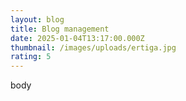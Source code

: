 ```yaml
---
layout: blog
title: Blog management
date: 2025-01-04T13:17:00.000Z
thumbnail: /images/uploads/ertiga.jpg
rating: 5
---
```

body
